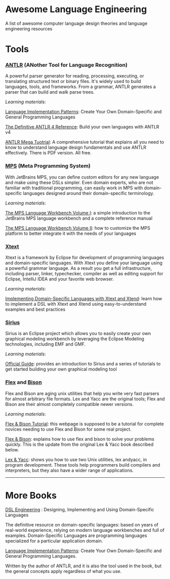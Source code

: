 # Awesome Language Engineering
A list of awesome computer language design theories and language engineering resources

# Tools
### [ANTLR](http://www.antlr.org/) (ANother Tool for Language Recognition) 
A powerful parser generator for reading, processing, executing, or translating structured text or binary files. It's widely used to build languages, tools, and frameworks. From a grammar, ANTLR generates a parser that can build and walk parse trees.

*Learning materials*:

[Language Implementation Patterns](https://www.amazon.com/Language-Implementation-Patterns-Domain-Specific-Programming/dp/193435645X/ref=la_B001JS3O0U_1_1?s=books&ie=UTF8&qid=1503464537&sr=1-1): Create Your Own Domain-Specific and General Programming Languages 

[The Definitive ANTLR 4 Reference](https://www.amazon.com/Definitive-ANTLR-4-Reference/dp/1934356999/ref=la_B001JS3O0U_1_2?s=books&ie=UTF8&qid=1503464537&sr=1-2): Build your own languages with ANTLR v4

[ANTLR Mega Tuotrial](https://tomassetti.me/antlr-mega-tutorial/): A comprehensive tutorial that explains all you need to know to understand language design fundamentals and use ANTLR effectively. There is PDF version. All free.



### [MPS](https://www.jetbrains.com/mps/) (Meta Programming System)

With JetBrains MPS, you can define custom editors for any new language and make using these DSLs simpler. Even domain experts, who are not familiar with traditional programming, can easily work in MPS with domain-specific languages designed around their domain-specific terminology.

*Learning materials*:

[The MPS Language Workbench Volume I](https://www.amazon.com/MPS-Language-Workbench-Programming-System/dp/153053335X/ref=sr_1_1?ie=UTF8&qid=1505363569&sr=8-1&keywords=jetbrains+MPS):  a simple introduction to the JetBrains MPS language workbench and a complete reference manual

[The MPS Language Workbench Volume II](https://www.amazon.com/MPS-Language-Workbench-II-Programming/dp/1532805373/ref=sr_1_2?ie=UTF8&qid=1505363569&sr=8-2&keywords=jetbrains+MPS): how to customize the MPS platform to better integrate it with the needs of your languages


### [Xtext](https://eclipse.org/Xtext/)

Xtext is a framework by Eclipse for development of programming languages and domain-specific languages. With Xtext you define your language using a powerful grammar language. As a result you get a full infrastructure, including parser, linker, typechecker, compiler as well as editing support for Eclipse, IntelliJ IDEA and your favorite web browser.

*Learning materials*:

[Implementing Domain-Specific Languages with Xtext and Xtend](https://www.amazon.com/Implementing-Domain-Specific-Languages-Xtext-Xtend-ebook/dp/B01CSLI6HM/ref=sr_1_1?ie=UTF8&qid=1505686814&sr=8-1&keywords=xtext): learn how to implement a DSL with Xtext and Xtend using easy-to-understand examples and best practices



### [Sirius](https://eclipse.org/Xtext/)

Sirius is an Eclipse project which allows you to easily create your own graphical modeling workbench by leveraging the Eclipse Modeling technologies, including EMF and GMF.

*Learning materials*:

[Official Guide](http://www.eclipse.org/sirius/getstarted.html): provides an introduction to Sirius and a series of tutorials to get started building your own graphical modeling tool



### [Flex](https://github.com/westes/flex) and [Bison](https://www.gnu.org/software/bison/)

Flex and Bison are aging unix utilities that help you write very fast parsers for almost arbitrary file formats. Lex and Yacc are the original tools; Flex and Bison are their almost completely compatible newer versions.

*Learning materials*:

[Flex & Bison Tutorial](http://aquamentus.com/flex_bison.html): this webpage is supposed to be a tutorial for complete novices needing to use Flex and Bison for some real project.

[Flex & Bison](https://www.amazon.com/flex-bison-Text-Processing-Tools/dp/0596155972/ref=sr_1_1?ie=UTF8&qid=1505766504&sr=8-1&keywords=flex+and+bison): explains how to use flex and bison to solve your problems quickly. This is the update from the original Lex & Yacc book described below.

[Lex & Yacc](https://www.amazon.com/lex-yacc-Doug-Brown/dp/1565920007/ref=sr_1_1?ie=UTF8&qid=1505766519&sr=8-1&keywords=lex+and+yacc): shows you how to use two Unix utilities, lex andyacc, in program development. These tools help programmers build compilers and interpreters, but they also have a wider range of applications.

-----

# More Books

[DSL Engineering](https://www.amazon.com/DSL-Engineering-Designing-Implementing-Domain-Specific/dp/1481218581/ref=sr_1_3?ie=UTF8&qid=1505967419&sr=8-3&keywords=domain+specific+languages) : Designing, Implementing and Using Domain-Specific Languages

The definitive resource on domain-specific languages: based on years of real-world experience, relying on modern language workbenches and full of examples. Domain-Specific Languages are programming languages specialized for a particular application domain.


[Language Implementation Patterns](https://www.amazon.com/Language-Implementation-Patterns-Domain-Specific-Programming/dp/193435645X/ref=la_B001JS3O0U_1_1?s=books&ie=UTF8&qid=1503464537&sr=1-1): Create Your Own Domain-Specific and General Programming Languages. 

Written by the author of ANTLR, and it is also the tool used in the book, but the general concepts apply regardless of what you use.
